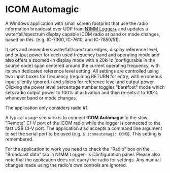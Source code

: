 # ICOM Automagic
A Windows application with small screen footprint that use the radio information broadcast over UDP from [N1MM Logger+](http://www.n1mm.com) and updates a waterfall/spectrum display capable ICOM radio at band or mode changes, based on this. (e.g. IC-7300, IC-7610, and IC-7850/51). 

It sets and remembers waterfall/spectrum edges, display reference level, and output power for each used frequency band and operating mode and also offers a zoomed-in display mode with a 20kHz (configurable in the source code) span centered around the current operating frequency, with its own dedicated reference level setting. All settings are controlled using two input boxes for frequency (requiring RETURN for entry, with erroneous input silently ignored.) and sliders for reference level and output power. Clicking the power level percentage number toggles "barefoot" mode which sets radio output power to 100% at activation and then re-sets it to 100% whenever band or mode changes.

The application only considers radio #1. 

A typical usage scenario is to connect **ICOM Automagic** to the slow "Remote" CI-V port of the ICOM radio while the logger is connected to the fast USB CI-V port. The application also accepts a command line argument to set the serial port to be used (e.g. `$ icomautomagic COM3`\). This setting is remembered. 

For the application to work you need to check the "Radio" box on the "Broadcast data" tab in N1MM Logger+'s Configuration panel. Please also note that the application does not query the radio for settings. Any manual changes made using the radio's own controls are ignored. 
